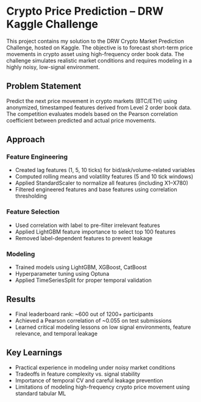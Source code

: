 # Crypto Price Prediction – DRW Kaggle Challenge
This project contains my solution to the DRW Crypto Market Prediction Challenge, hosted on Kaggle. The objective is to forecast short-term price movements in crypto asset using high-frequency order book data. The challenge simulates realistic market conditions and requires modeling in a highly noisy, low-signal environment.

## Problem Statement
Predict the next price movement in crypto markets (BTC/ETH) using anonymized, timestamped features derived from Level 2 order book data. The competition evaluates models based on the Pearson correlation coefficient between predicted and actual price movements.

## Approach
### Feature Engineering
- Created lag features (1, 5, 10 ticks) for bid/ask/volume-related variables
- Computed rolling means and volatility features (5 and 10 tick windows)
- Applied StandardScaler to normalize all features (including X1–X780)
- Filtered engineered features and base features using correlation thresholding

### Feature Selection
- Used correlation with label to pre-filter irrelevant features
- Applied LightGBM feature importance to select top 100 features
- Removed label-dependent features to prevent leakage

### Modeling
- Trained models using LightGBM, XGBoost, CatBoost
- Hyperparameter tuning using Optuna
- Applied TimeSeriesSplit for proper temporal validation

## Results
- Final leaderboard rank: ~600 out of 1200+ participants
- Achieved a Pearson correlation of ~0.055 on test submissions
- Learned critical modeling lessons on low signal environments, feature relevance, and temporal leakage

## Key Learnings
- Practical experience in modeling under noisy market conditions
- Tradeoffs in feature complexity vs. signal stability
- Importance of temporal CV and careful leakage prevention
- Limitations of modeling high-frequency crypto price movement using standard tabular ML
